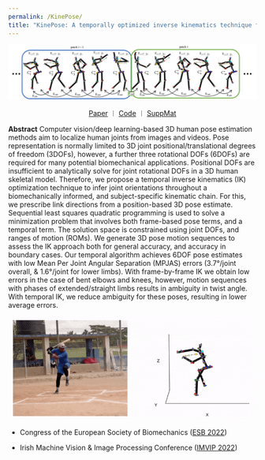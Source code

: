 ```yaml
---
permalink: /KinePose/
title: "KinePose: A temporally optimized inverse kinematics technique for 6DOF human pose estimation with biomechanical constraints"
---
```


<p align="center">
  <img src="/assets/images/KinePose/KinePose2.png" width="900">
</p>

<p style="text-align: center;">
<a href="https://arxiv.org/" target="_blank">Paper</a> ︱ <a href="https://github.com/KevGildea/KinePose" target="_blank">Code</a> ︱ <a href="https://kevgildea.github.io/assets/images/KinePose/SuppMat.pdf" target="_blank">SuppMat</a>
</p>

 
  
   


**Abstract**
Computer vision/deep learning-based 3D human pose estimation methods aim to localize human joints from images and videos. Pose representation is normally limited to 3D joint positional/translational degrees of freedom (3DOFs), however, a further three rotational DOFs (6DOFs) are required for many potential biomechanical applications. Positional DOFs are insufficient to analytically solve for joint rotational DOFs in a 3D human skeletal model. Therefore, we propose a temporal inverse kinematics (IK) optimization technique to infer joint orientations throughout a biomechanically informed, and subject-specific kinematic chain. For this, we prescribe link directions from a position-based 3D pose estimate. Sequential least squares quadratic programming is used to solve a minimization problem that involves both frame-based pose terms, and a temporal term. The solution space is constrained using joint DOFs, and ranges of motion (ROMs). We generate 3D pose motion sequences to assess the IK approach both for general accuracy, and accuracy in boundary cases.
Our temporal algorithm achieves 6DOF pose estimates with low Mean Per Joint Angular Separation (MPJAS) errors (3.7&deg;/joint overall, &  1.6&deg;/joint for lower limbs). With frame-by-frame IK we obtain low errors in the case of bent elbows and knees, however, motion sequences with phases of extended/straight limbs results in ambiguity in twist angle. With temporal IK, we reduce ambiguity for these poses, resulting in lower average errors.


<p align="center">
  <img src="/assets/images/KinePose/Baseball.gif" width="900">
</p>


- Congress of the European Society of Biomechanics (<a href="https://esbiomech.org/welcome-to-the-european-society-of-biomechanics-esbiomech/esb-related-publications/esb-congresses-abstracts/" target="_blank">ESB 2022</a>)

- Irish Machine Vision & Image Processing Conference (<a href="https://imvipconference.github.io/" target="_blank">IMVIP 2022</a>)
